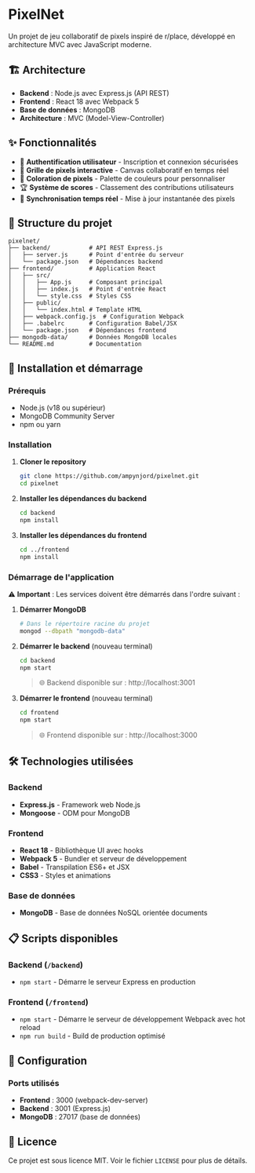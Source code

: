 # PixelNet

Un projet de jeu collaboratif de pixels inspiré de r/place, développé en architecture MVC avec JavaScript moderne.

## 🏗️ Architecture

- **Backend** : Node.js avec Express.js (API REST)
- **Frontend** : React 18 avec Webpack 5
- **Base de données** : MongoDB 
- **Architecture** : MVC (Model-View-Controller)

## ✨ Fonctionnalités

- 🔐 **Authentification utilisateur** - Inscription et connexion sécurisées
- 🎨 **Grille de pixels interactive** - Canvas collaboratif en temps réel
- 🌈 **Coloration de pixels** - Palette de couleurs pour personnaliser
- 🏆 **Système de scores** - Classement des contributions utilisateurs
- 🔄 **Synchronisation temps réel** - Mise à jour instantanée des pixels

## 📁 Structure du projet

```
pixelnet/
├── backend/           # API REST Express.js
│   ├── server.js      # Point d'entrée du serveur
│   └── package.json   # Dépendances backend
├── frontend/          # Application React
│   ├── src/
│   │   ├── App.js     # Composant principal
│   │   ├── index.js   # Point d'entrée React
│   │   └── style.css  # Styles CSS
│   ├── public/
│   │   └── index.html # Template HTML
│   ├── webpack.config.js  # Configuration Webpack
│   ├── .babelrc       # Configuration Babel/JSX
│   └── package.json   # Dépendances frontend
├── mongodb-data/      # Données MongoDB locales
└── README.md          # Documentation
```

## 🚀 Installation et démarrage

### Prérequis

- Node.js (v18 ou supérieur)
- MongoDB Community Server
- npm ou yarn

### Installation

1. **Cloner le repository**
   ```bash
   git clone https://github.com/ampynjord/pixelnet.git
   cd pixelnet
   ```

2. **Installer les dépendances du backend**
   ```bash
   cd backend
   npm install
   ```

3. **Installer les dépendances du frontend**
   ```bash
   cd ../frontend
   npm install
   ```

### Démarrage de l'application

⚠️ **Important** : Les services doivent être démarrés dans l'ordre suivant :

1. **Démarrer MongoDB**
   ```bash
   # Dans le répertoire racine du projet
   mongod --dbpath "mongodb-data"
   ```

2. **Démarrer le backend** (nouveau terminal)
   ```bash
   cd backend
   npm start
   ```
   > 🌐 Backend disponible sur : http://localhost:3001

3. **Démarrer le frontend** (nouveau terminal)
   ```bash
   cd frontend
   npm start
   ```
   > 🌐 Frontend disponible sur : http://localhost:3000

## 🛠️ Technologies utilisées

### Backend
- **Express.js** - Framework web Node.js
- **Mongoose** - ODM pour MongoDB

### Frontend  
- **React 18** - Bibliothèque UI avec hooks
- **Webpack 5** - Bundler et serveur de développement
- **Babel** - Transpilation ES6+ et JSX
- **CSS3** - Styles et animations

### Base de données
- **MongoDB** - Base de données NoSQL orientée documents

## 📋 Scripts disponibles

### Backend (`/backend`)
- `npm start` - Démarre le serveur Express en production

### Frontend (`/frontend`)
- `npm start` - Démarre le serveur de développement Webpack avec hot reload
- `npm run build` - Build de production optimisé

## 🔧 Configuration

### Ports utilisés
- **Frontend** : 3000 (webpack-dev-server)
- **Backend** : 3001 (Express.js)
- **MongoDB** : 27017 (base de données)


## 📄 Licence

Ce projet est sous licence MIT. Voir le fichier `LICENSE` pour plus de détails.
